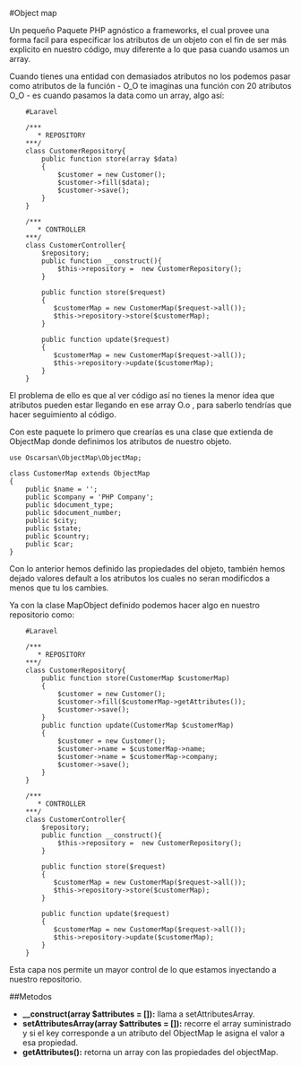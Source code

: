 #Object map

Un pequeño Paquete PHP agnóstico a frameworks, el cual provee una forma 
facil para especificar los atributos de un objeto con el fin de ser más explicito 
en nuestro código, muy diferente a lo que pasa cuando usamos un array.

Cuando tienes una entidad con demasiados atributos no los podemos 
pasar como atributos de la función - O_O te imaginas una función con 20 atributos O_O - 
es cuando pasamos la data como un array, algo así:

```
    #Laravel
    
    /***
       * REPOSITORY
    ***/
    class CustomerRepository{
        public function store(array $data)
        {
            $customer = new Customer();
            $customer->fill($data);
            $customer->save();
        }
    }
 
    /***
       * CONTROLLER
    ***/
    class CustomerController{
        $repository;
        public function __construct(){
            $this->repository =  new CustomerRepository();   
        }
        
        public function store($request)
        {
           $customerMap = new CustomerMap($request->all());
           $this->repository->store($customerMap);
        }
        
        public function update($request)
        {
           $customerMap = new CustomerMap($request->all());
           $this->repository->update($customerMap);
        }
    }
```
El problema de ello es que al ver código así no tienes la menor 
idea que atributos pueden estar llegando en ese array O.o , 
para saberlo tendrías que hacer seguimiento al código.

Con este paquete lo primero que crearías es una clase que extienda de 
ObjectMap donde definimos los atributos de nuestro objeto.

```
use Oscarsan\ObjectMap\ObjectMap;

class CustomerMap extends ObjectMap
{
    public $name = '';
    public $company = 'PHP Company';
    public $document_type;
    public $document_number;
    public $city;
    public $state;
    public $country;
    public $car;
}
```
Con lo anterior hemos definido las propiedades del objeto, también hemos 
dejado valores default a los atributos los cuales no seran modificdos a menos 
que tu los cambies.

Ya con la clase MapObject definido podemos hacer algo en nuestro repositorio como:

```
    #Laravel
    
    /***
       * REPOSITORY
    ***/
    class CustomerRepository{
        public function store(CustomerMap $customerMap)
        {
            $customer = new Customer();
            $customer->fill($customerMap->getAttributes());
            $customer->save();
        }
        public function update(CustomerMap $customerMap)
        {
            $customer = new Customer();
            $customer->name = $customerMap->name;
            $customer->name = $customerMap->company;
            $customer->save();
        }
    }
    
    /***
       * CONTROLLER
    ***/
    class CustomerController{
        $repository;
        public function __construct(){
            $this->repository =  new CustomerRepository();   
        }
        
        public function store($request)
        {
           $customerMap = new CustomerMap($request->all());
           $this->repository->store($customerMap);
        }
        
        public function update($request)
        {
           $customerMap = new CustomerMap($request->all());
           $this->repository->update($customerMap);
        }
    }
```
Esta capa nos permite un mayor control de lo que estamos inyectando a 
nuestro repositorio.

##Metodos

* **__construct(array $attributes = []):** llama a setAttributesArray. 
* **setAttributesArray(array $attributes = []):** recorre el array suministrado y 
si el key corresponde a un atributo del ObjectMap le asigna el valor a esa propiedad.
* **getAttributes():** retorna un array con las propiedades del objectMap.